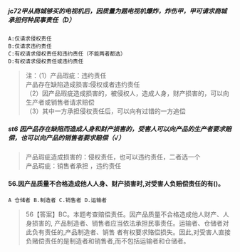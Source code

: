 ##### jc72甲从商城够买的电视机后，因质量为题电视机爆炸，炸伤甲，甲可请求商城承担何种民事责任（D）
    A:仅请求侵权责任
    B:仅请求违约责任
    C:有权请求侵权责任和违约责任（不能两者都选）
    D:有权请求侵权责任或违约责任
    
>   注：（1）产品瑕疵：违约责任              
            产品存在缺陷造成损害:侵权或者违约责任              
        （2）因产品瑕疵造成损害的，被侵权人，造成人身，财产损害的，可以向生产者或销售者请求赔偿              
        （3）其中一方承担侵权责任后，可以向有过错的一方追偿              

##### st6 因产品存在缺陷而造成人身和财产损害的，受害人可以向产品的生产者要求赔偿，也可以向产品的销售者要求赔偿（√）
>   产品瑕疵造成损害的：侵权责任，也可以违约责任，二者选一个       
    产品瑕疵：销售者承担 ，违约责任           

#### 56.因产品质量不合格造成他人人身、财产损害时,对受害人负赔偿责任的有()。
    A 仓储者 B.制造者 C.销售者 D.运输者
>   56【答案】BC。本题考查赔偿责任。因产品质量不合格造成他人财产、人身损害的,
    产品制造者、销售者应当依法承担民事责任。运输者、仓储者对此负有责任的,产品制造者、销售
    者有权要求赂偿损失。因此,对受害人直接负赌偿责任的是制造者和销售者,而不包括运输者和仓储者。    